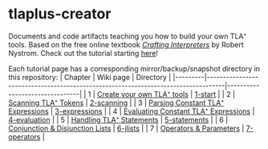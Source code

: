 # tlaplus-creator
Documents and code artifacts teaching you how to build your own TLA⁺ tools.
Based on the free online textbook [*Crafting Interpreters*](https://craftinginterpreters.com/) by Robert Nystrom.
Check out the tutorial starting [here](https://docs.tlapl.us/creating:start)!

Each tutorial page has a corresponding mirror/backup/snapshot directory in this repository:
| Chapter | Wiki page                                                                         | Directory                      |
|---------|-----------------------------------------------------------------------------------|--------------------------------|
|       1 | [Create your own TLA⁺ tools](https://docs.tlapl.us/creating:start)                | [1-start](1-start)             |
|       2 | [Scanning TLA⁺ Tokens](https://docs.tlapl.us/creating:scanning)                   | [2-scanning](2-scanning)       |
|       3 | [Parsing Constant TLA⁺ Expressions](https://docs.tlapl.us/creating:expressions)   | [3-expressions](3-expressions) |
|       4 | [Evaluating Constant TLA⁺ Expressions](https://docs.tlapl.us/creating:evaluation) | [4-evaluation](4-evaluation)   |
|       5 | [Handling TLA⁺ Statements](https://docs.tlapl.us/creating:statements)             | [5-statements](5-statements)   |
|       6 | [Conjunction & Disjunction Lists](https://docs.tlapl.us/creating:jlists)          | [6-jlists](6-jlists)           |
|       7 | [Operators & Parameters](https://docs.tlapl.us/creating:operators)                | [7-operators](7-operators)     |

